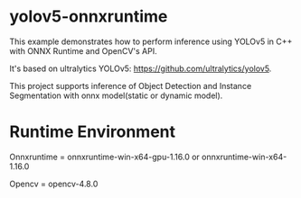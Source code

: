 # yolov5-onnxruntime
This example demonstrates how to perform inference using YOLOv5 in C++ with ONNX Runtime and OpenCV's API.

It's based on ultralytics YOLOv5: https://github.com/ultralytics/yolov5.

This project supports inference of Object Detection and Instance Segmentation with onnx model(static or dynamic model).

# Runtime Environment
Onnxruntime = onnxruntime-win-x64-gpu-1.16.0 or onnxruntime-win-x64-1.16.0

Opencv = opencv-4.8.0